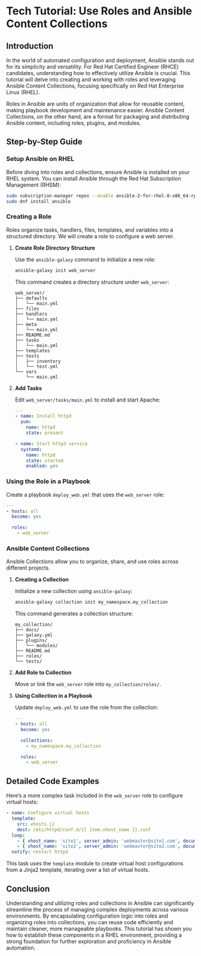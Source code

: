 # Tech Tutorial: Use Roles and Ansible Content Collections

## Introduction

In the world of automated configuration and deployment, Ansible stands out for its simplicity and versatility. For Red Hat Certified Engineer (RHCE) candidates, understanding how to effectively utilize Ansible is crucial. This tutorial will delve into creating and working with roles and leveraging Ansible Content Collections, focusing specifically on Red Hat Enterprise Linux (RHEL).

Roles in Ansible are units of organization that allow for reusable content, making playbook development and maintenance easier. Ansible Content Collections, on the other hand, are a format for packaging and distributing Ansible content, including roles, plugins, and modules.

## Step-by-Step Guide

### Setup Ansible on RHEL

Before diving into roles and collections, ensure Ansible is installed on your RHEL system. You can install Ansible through the Red Hat Subscription Management (RHSM):

```bash
sudo subscription-manager repos --enable ansible-2-for-rhel-8-x86_64-rpms
sudo dnf install ansible
```

### Creating a Role

Roles organize tasks, handlers, files, templates, and variables into a structured directory. We will create a role to configure a web server.

1. **Create Role Directory Structure**

   Use the `ansible-galaxy` command to initialize a new role:

   ```bash
   ansible-galaxy init web_server
   ```

   This command creates a directory structure under `web_server`:

   ```
   web_server/
   ├── defaults
   │   └── main.yml
   ├── files
   ├── handlers
   │   └── main.yml
   ├── meta
   │   └── main.yml
   ├── README.md
   ├── tasks
   │   └── main.yml
   ├── templates
   ├── tests
   │   ├── inventory
   │   └── test.yml
   └── vars
       └── main.yml
   ```

2. **Add Tasks**

   Edit `web_server/tasks/main.yml` to install and start Apache:

   ```yaml
   ---
   - name: Install httpd
     yum:
       name: httpd
       state: present

   - name: Start httpd service
     systemd:
       name: httpd
       state: started
       enabled: yes
   ```

### Using the Role in a Playbook

Create a playbook `deploy_web.yml` that uses the `web_server` role:

```yaml
---
- hosts: all
  become: yes

  roles:
    - web_server
```

### Ansible Content Collections

Ansible Collections allow you to organize, share, and use roles across different projects.

1. **Creating a Collection**

   Initialize a new collection using `ansible-galaxy`:

   ```bash
   ansible-galaxy collection init my_namespace.my_collection
   ```

   This command generates a collection structure:

   ```
   my_collection/
   ├── docs/
   ├── galaxy.yml
   ├── plugins/
   │   └── modules/
   ├── README.md
   ├── roles/
   └── tests/
   ```

2. **Add Role to Collection**

   Move or link the `web_server` role into `my_collection/roles/`.

3. **Using Collection in a Playbook**

   Update `deploy_web.yml` to use the role from the collection:

   ```yaml
   ---
   - hosts: all
     become: yes

     collections:
       - my_namespace.my_collection

     roles:
       - web_server
   ```

## Detailed Code Examples

Here’s a more complex task included in the `web_server` role to configure virtual hosts:

```yaml
- name: Configure virtual hosts
  template:
    src: vhosts.j2
    dest: /etc/httpd/conf.d/{{ item.vhost_name }}.conf
  loop:
    - { vhost_name: 'site1', server_admin: 'webmaster@site1.com', document_root: '/var/www/site1' }
    - { vhost_name: 'site2', server_admin: 'webmaster@site2.com', document_root: '/var/www/site2' }
  notify: restart httpd
```

This task uses the `template` module to create virtual host configurations from a Jinja2 template, iterating over a list of virtual hosts.

## Conclusion

Understanding and utilizing roles and collections in Ansible can significantly streamline the process of managing complex deployments across various environments. By encapsulating configuration logic into roles and organizing roles into collections, you can reuse code efficiently and maintain cleaner, more manageable playbooks. This tutorial has shown you how to establish these components in a RHEL environment, providing a strong foundation for further exploration and proficiency in Ansible automation.